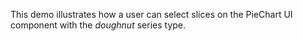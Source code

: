 This demo illustrates how a&nbsp;user can select slices on&nbsp;the PieChart UI component with the _doughnut_ series type.
